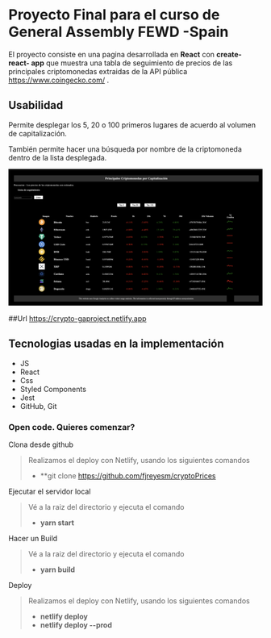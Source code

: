 # Proyecto Final para el curso de General Assembly FEWD -Spain

El proyecto consiste en una pagina desarrollada en **React** con **create-react- app** que muestra una tabla de seguimiento de precios de las principales criptomonedas extraidas de la API pública https://www.coingecko.com/ .

## Usabilidad

Permite desplegar los 5, 20 o 100 primeros lugares de acuerdo al volumen de capitalización.

También permite hacer una búsqueda por nombre de la criptomoneda dentro de la lista desplegada.

![Imagen del homepage](/my-cryptos/src/images/HomeCriptomonedas.png)

##Url
https://crypto-gaproject.netlify.app

## Tecnologias usadas en la implementación

- JS
- React
- Css
- Styled Components
- Jest
- GitHub, Git

### Open code. Quieres comenzar?

Clona desde github

> Realizamos el deploy con Netlify, usando los siguientes comandos
>
> - \*\*git clone https://github.com/fjreyesm/cryptoPrices

Ejecutar el servidor local

> Vé a la raiz del directorio y ejecuta el comando
>
> - **yarn start**

Hacer un Build

> Vé a la raiz del directorio y ejecuta el comando
>
> - **yarn build**

Deploy

> Realizamos el deploy con Netlify, usando los siguientes comandos
>
> - **netlify deploy**
> - **netlify deploy --prod**
